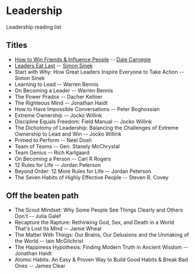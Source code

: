 # Leadership
Leadership reading list

## Titles

- [How to Win Friends & Influence People](https://github.com/DavidGeeraerts/Leadership/blob/main/doc/How%20to%20Win%20Friends%20%26%20Influence%20People.md) -- [Dale Carnegie](https://en.wikipedia.org/wiki/Dale_Carnegie)
- [Leaders Eat Last](https://github.com/MrDi0nysus/Leadership/blob/Dev_D_Edition1.1/doc/Leaders%20Eat%20Last.md) -- [Simon Sinek](https://en.wikipedia.org/wiki/Simon_Sinek)
- Start with Why: How Great Leaders Inspire Everyone to Take Action -- Simon Sinek
- Learning to Lead -- Warren Bennis
- On Becoming a Leader -- Warren Bennis
- The Power Pradox -- Dacher Kellner
- The Righteous Mind -- Jonathan Haidt
- How to Have Impossible Conversations -- Peter Boghossian
- Extreme Ownership -- Jocko Willink
- Discipline Equals Freedom: Field Manual -- Jocko Willink
- The Dichotomy of Leadership: Balancing the Challenges of Extreme Ownership to Lead and Win -- Jocko Willink
- Primed to Perform -- Neel Dosh
- Team of Teams -- Gen. Stanely McChrystal
- Team Genius -- Rich Karlgaard
- On Becoming a Person -- Carl R Rogers
- 12 Rules for Life -- Jordan Peterson
- Beyond Order: 12 More Rules for Life -- Jordan Peterson
- The Seven Habits of Highly Effective People -- Steven R. Covey


## Off the beaten path

- The Scout Mindset: Why Some People See Things Clearly and Others Don't -- Julia Galef
- Recapture the Rapture: Rethinking God, Sex, and Death in a World That's Lost Its Mind -- Jamie Wheal
- The Matter With Things: Our Brains, Our Delusions and the Unmaking of the World -- Iain McGilchrist
- The Happiness Hypothesis: Finding Modern Truth in Ancient Wisdom -- Jonathan Haidt
- Atomic Habits: An Easy & Proven Way to Build Good Habits & Break Bad Ones -- James Clear
